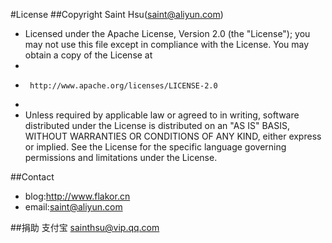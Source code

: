 #License
##Copyright Saint Hsu(saint@aliyun.com)
*  Licensed under the Apache License, Version 2.0 (the "License");
   you may not use this file except in compliance with the License.
   You may obtain a copy of the License at
*
*      http://www.apache.org/licenses/LICENSE-2.0
*
*  Unless required by applicable law or agreed to in writing, software
   distributed under the License is distributed on an "AS IS" BASIS,
   WITHOUT WARRANTIES OR CONDITIONS OF ANY KIND, either express or implied.
   See the License for the specific language governing permissions and
   limitations under the License.

##Contact
  * blog:http://www.flakor.cn
  * email:saint@aliyun.com

##捐助
  支付宝 sainthsu@vip.qq.com
	
